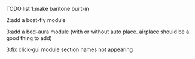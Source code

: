 TODO list
1:make baritone built-in

2:add a boat-fly module

3:add a bed-aura module (with or without auto place. airplace should be a good thing to add)

3:fix click-gui module section names not appearing
